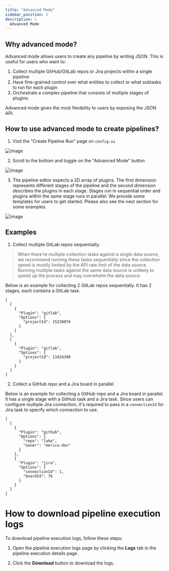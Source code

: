 ```yaml
---
title: "Advanced Mode"
sidebar_position: 2
description: >
  Advanced Mode
---
```



## Why advanced mode?

Advanced mode allows users to create any pipeline by writing JSON. This is useful for users who want to:

1. Collect multiple GitHub/GitLab repos or Jira projects within a single pipeline
2. Have fine-grained control over what entities to collect or what subtasks to run for each plugin
3. Orchestrate a complex pipeline that consists of multiple stages of plugins.

Advanced mode gives the most flexibility to users by exposing the JSON API.

## How to use advanced mode to create pipelines?

1. Visit the "Create Pipeline Run" page on `config-ui`

![image](https://user-images.githubusercontent.com/2908155/164569669-698da2f2-47c1-457b-b7da-39dfa7963e09.png)

2. Scroll to the bottom and toggle on the "Advanced Mode" button

![image](https://user-images.githubusercontent.com/2908155/164570039-befb86e2-c400-48fe-8867-da44654194bd.png)

3. The pipeline editor expects a 2D array of plugins. The first dimension represents different stages of the pipeline and the second dimension describes the plugins in each stage. Stages run in sequential order and plugins within the same stage runs in parallel. We provide some templates for users to get started. Please also see the next section for some examples.

![image](https://user-images.githubusercontent.com/2908155/164576122-fc015fea-ca4a-48f2-b2f5-6f1fae1ab73c.png)

## Examples

1. Collect multiple GitLab repos sequentially.

>When there're multiple collection tasks against a single data source, we recommend running these tasks sequentially since the collection speed is mostly limited by the API rate limit of the data source.
>Running multiple tasks against the same data source is unlikely to speed up the process and may overwhelm the data source.


Below is an example for collecting 2 GitLab repos sequentially. It has 2 stages, each contains a GitLab task.


```
[
  [
    {
      "Plugin": "gitlab",
      "Options": {
        "projectId": 15238074
      }
    }
  ],
  [
    {
      "Plugin": "gitlab",
      "Options": {
        "projectId": 11624398
      }
    }
  ]
]
```


2. Collect a GitHub repo and a Jira board in parallel

Below is an example for collecting a GitHub repo and a Jira board in parallel. It has a single stage with a GitHub task and a Jira task. Since users can configure multiple Jira connection, it's required to pass in a `connectionId` for Jira task to specify which connection to use.

```
[
  [
    {
      "Plugin": "github",
      "Options": {
        "repo": "lake",
        "owner": "merico-dev"
      }
    },
    {
      "Plugin": "jira",
      "Options": {
        "connectionId": 1,
        "boardId": 76
      }
    }
  ]
]

```

# How to download pipeline execution logs

To download pipeline execution logs, follow these steps:

1. Open the pipeline execution logs page by clicking the **Logs** tab in the pipeline execution details page.

2. Click the **Download** button to download the logs.

